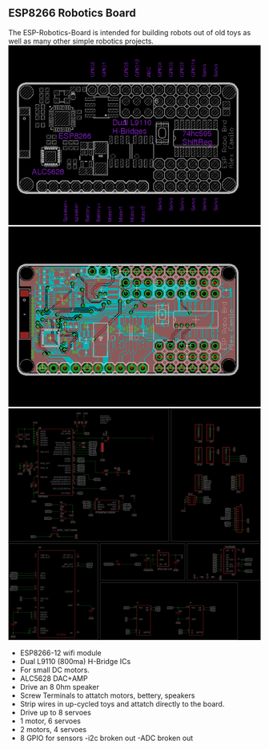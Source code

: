 
## ESP8266 Robotics Board ##

The ESP-Robotics-Board is intended for building robots out of old toys as well as many other simple robotics projects.
![hilights](hilights.png)
![board](board.png)
![schematic](schem.png)


- ESP8266-12 wifi module
- Dual L9110 (800ma) H-Bridge ICs
 - For small DC motors.
- ALC5628 DAC+AMP
 - Drive an 8 0hm speaker
- Screw Terminals to attatch motors, bettery, speakers
 - Strip wires in up-cycled toys and attatch directly to the board.
- Drive up to 8 servoes
 - 1 motor, 6 servoes
 - 2 motors, 4 servoes
 - 8 GPIO for sensors
  -i2c broken out
  -ADC broken out
